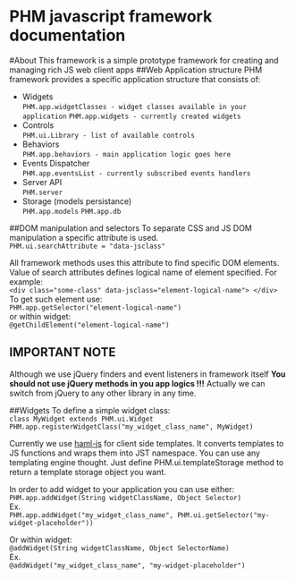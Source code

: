 PHM javascript framework documentation
======================================
#About
This framework is a simple prototype framework for creating and managing rich JS web client apps
##Web Application structure
PHM framework provides a specific application structure that consists of:

  - Widgets  
        `PHM.app.widgetClasses - widget classes available in your application`
        `PHM.app.widgets - currently created widgets`
  - Controls  
        `PHM.ui.Library - list of available controls`
  - Behaviors  
        `PHM.app.behaviors - main application logic goes here`
  - Events Dispatcher  
        `PHM.app.eventsList - currently subscribed events handlers`
  - Server API  
        `PHM.server`
  - Storage (models persistance)  
        `PHM.app.models`
        `PHM.app.db`

##DOM manipulation and selectors
  To separate CSS and JS DOM manipulation a specific attribute is used.  
  `PHM.ui.searchAttribute = "data-jsclass"`

  All framework methods uses this attribute to find specific DOM elements.  
  Value of search attributes defines logical name of element specified.
  For example:  
    `<div class="some-class" data-jsclass="element-logical-name">
    </div>`  
  To get such element use:  
    `PHM.app.getSelector("element-logical-name")`  
  or within widget:  
    `@getChildElement("element-logical-name")`  


IMPORTANT NOTE
--------------    
  Although we use jQuery finders and event listeners in framework itself **You should not use jQuery methods in you app logics !!!** Actually we can switch from jQuery to any other library in any time.   

##Widgets
  To define a simple widget class:  
  `class MyWidget extends PHM.ui.Widget  
  PHM.app.registerWidgetClass("my_widget_class_name", MyWidget)`

  Currently we use [haml-js](https://github.com/creationix/haml-js) for client side templates. It converts templates to
  JS functions and wraps them into JST namespace.
  You can use any templating engine thought. Just define PHM.ui.templateStorage
  method to return a template storage object you want.

  In order to add widget to your application you can use either:  
      `PHM.app.addWidget(String widgetClassName, Object Selector)`  
  Ex.  
      `PHM.app.addWidget("my_widget_class_name", PHM.ui.getSelector("my-widget-placeholder"))`

  Or within widget:  
      `@addWidget(String widgetClassName, Object SelectorName)`  
  Ex.  
      `@addWidget("my_widget_class_name", "my-widget-placeholder")`

